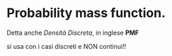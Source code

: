    # Probability mass function. 
Detta anche *Densità Discreta*, in inglese **PMF**

si usa con i casi discreti e NON continui!!

